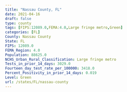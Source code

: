 ```yaml
---
title: "Nassau County, FL"
date: 2021-04-16
draft: false
type: county
tags: [FIPS:12089.0,FEMA:4.0,Large fringe metro,Green]
categories: [FL]
County: Nassau County
State: FL
FIPS: 12089.0
FEMA_Region: 4.0
Population: 88625.0
NCHS_Urban_Rural_Classification: Large fringe metro
Tests_in_prior_14_days: 3029.0
Fourteen_day_test_rate_per_100000: 3418.0
Percent_Positivity_in_prior_14_days: 0.019
Level: Green
url: /states/FL/nassau-county
---
```



